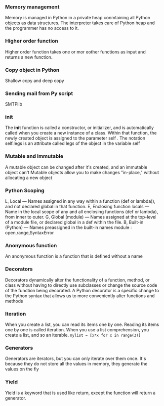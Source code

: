 ### Memory management
Memory is managed in Python in a private heap conmtaining all Python objects 
as data structures. The interpreter takes care of Python heap and the 
programmer has no access to it.

### Higher order function
Higher order function takes one or mor eother functions as input and returns
a new function.

### Copy object in Python
Shallow copy and deep copy

### Sending mail from Py script
SMTPlib 

### __init__
The __init__ function is called a constructor, or initializer, and is automatically called when you create a new instance of a class. Within that function, the newly created object is assigned to the parameter self . The notation self.legs is an attribute called legs of the object in the variable self 

### Mutable and Immutable
A mutable object can be changed after it's created, and an immutable object can't
Mutable objects allow you to make changes "in-place," without allocating a new object

### Python Scoping
L, Local — Names assigned in any way within a function (def or lambda)), and not declared global in that function.
E, Enclosing function locals — Name in the local scope of any and all enclosing functions (def or lambda), from inner to outer.
G, Global (module) — Names assigned at the top-level of a module file, or declared global in a def within the file.
B, Built-in (Python) — Names preassigned in the built-in names module : open,range,SyntaxError

### Anonymous function
An anonymous function is a function that is defined without a name

### Decorators
Decorators dynamically alter the functionality of a function, method, or class without having to directly use subclasses or change the source code of the function being decorated. A Python decorator is a specific change to the Python syntax that allows us to more conveniently alter functions and methods

### Iteration
When you create a list, you can read its items one by one. Reading its items one by one is called iteration. When you use a list comprehension, you create a list, and so an iterable.
`mylist = [x*x for x in range(3)]`

### Generators
Generators are iterators, but you can only iterate over them once. It's because they do not store all the values in memory, they generate the values on the fly

### Yield
Yield is a keyword that is used like return, except the function will return a generator.